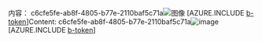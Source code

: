 <span data-ttu-id="b8fe8-101">内容： c6cfe5fe-ab8f-4805-b77e-2110baf5c71a![图像](6026759e-b6e3-4d4e-87bc-4fb91a175ba3.png)
[AZURE.INCLUDE [b-token](863bb1a8-8e78-411f-b733-977865962043.md)]</span><span class="sxs-lookup"><span data-stu-id="b8fe8-101">Content: c6cfe5fe-ab8f-4805-b77e-2110baf5c71a![image](6026759e-b6e3-4d4e-87bc-4fb91a175ba3.png)
[AZURE.INCLUDE [b-token](863bb1a8-8e78-411f-b733-977865962043.md)]</span></span>
